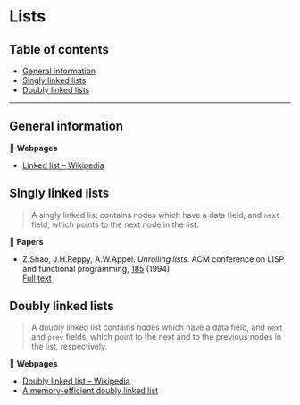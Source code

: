 # Lists

## Table of contents

* [General information](#general-information)
* [Singly linked lists](#singly-linked-lists)
* [Doubly linked lists](#doubly-linked-lists)

---

## General information

:link: **Webpages**

* [Linked list &ndash; Wikipedia](https://en.wikipedia.org/wiki/Linked_list)

## Singly linked lists

> A singly linked list contains nodes which have a data field, and `next` field, which points to the next node in the list.

:page_facing_up: **Papers**

* Z.Shao, J.H.Reppy, A.W.Appel. *Unrolling lists*. ACM conference on LISP and functional programming, [185](https://doi.org/10.1145/182590.182453) (1994)\
[Full text](http://flint.cs.yale.edu/flint/publications/listrep.ps.gz)

## Doubly linked lists

> A doubly linked list contains nodes which have a data field, and `next` and `prev` fields, which point to the next and to the previous nodes in the list, respectively.

:link: **Webpages**

* [Doubly linked list &ndash; Wikipedia](https://en.wikipedia.org/wiki/Doubly_linked_list)
* [A memory-efficient doubly linked list](https://www.linuxjournal.com/article/6828)
